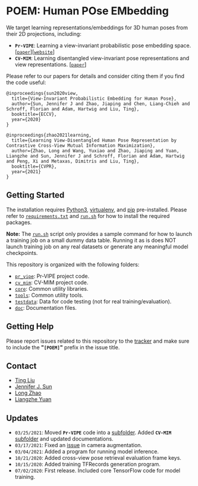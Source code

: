 # **POEM**: Human **PO**se **EM**bedding

We target learning representations/embeddings for 3D human poses from their 2D projections, including:

* **`Pr-VIPE`**: Learning a view-invariant probabilistic pose embedding space. [[`paper`](https://arxiv.org/abs/1912.01001)][[`website`](https://sites.google.com/corp/view/pr-vipe/home)]
* **`CV-MIM`**: Learning disentangled view-invariant pose representations and view representations. [[`paper`](https://arxiv.org/abs/2012.01405)]

Please refer to our papers for details and consider citing them if you find the
code useful:

```
@inproceedings{sun2020view,
  title={View-Invariant Probabilistic Embedding for Human Pose},
  author={Sun, Jennifer J and Zhao, Jiaping and Chen, Liang-Chieh and Schroff, Florian and Adam, Hartwig and Liu, Ting},
  booktitle={ECCV},
  year={2020}
}

@inproceedings{zhao2021learning,
  title={Learning View-Disentangled Human Pose Representation by Contrastive Cross-View Mutual Information Maximization},
  author={Zhao, Long and Wang, Yuxiao and Zhao, Jiaping and Yuan, Liangzhe and Sun, Jennifer J and Schroff, Florian and Adam, Hartwig and Peng, Xi and Metaxas, Dimitris and Liu, Ting},
  booktitle={CVPR},
  year={2021}
}
```

## Getting Started
The installation requires [Python3](https://www.python.org/), [virtualenv](https://virtualenv.pypa.io/), and [pip](https://pip.pypa.io/) pre-installed.
Please refer to [`requirements.txt`](https://github.com/google-research/google-research/blob/master/poem/requirements.txt) and
[`run.sh`](https://github.com/google-research/google-research/blob/master/poem/run.sh)
for how to install the required packages.

**Note:** The [`run.sh`](https://github.com/google-research/google-research/blob/master/poem/run.sh) script only provides a sample
command for how to launch a training job on a small dummy data table. Running it
as is does NOT launch training job on any real datasets or generate any
meaningful model checkpoints.

This repository is organized with the following folders:

* [`pr_vipe`](https://github.com/google-research/google-research/tree/master/poem/pr_vipe): Pr-VIPE project code.
* [`cv_mim`](https://github.com/google-research/google-research/tree/master/poem/cv_mim): CV-MIM project code.
* [`core`](https://github.com/google-research/google-research/tree/master/poem/core): Common utility libraries.
* [`tools`](https://github.com/google-research/google-research/tree/master/poem/tools): Common utility tools.
* [`testdata`](https://github.com/google-research/google-research/tree/master/poem/testdata): Data for code testing (not for real training/evaluation).
* [`doc`](https://github.com/google-research/google-research/tree/master/poem/doc): Documentation files.

## Getting Help
Please report issues related to this repository to the [tracker](https://github.com/google-research/google-research/issues) and make sure to
include the **"`[POEM]`"** prefix in the issue title.

## Contact
- [Ting Liu](https://github.com/tingliu)
- [Jennifer J. Sun](https://github.com/jenjsun)
- [Long Zhao](https://github.com/garyzhao)
- [Liangzhe Yuan](https://github.com/yuanliangzhe)

## Updates
- `03/25/2021`: Moved **`Pr-VIPE`** code into a [subfolder](https://github.com/google-research/google-research/tree/master/poem/pr_vipe). Added **`CV-MIM`** [subfolder](https://github.com/google-research/google-research/tree/master/poem/cv_mim) and updated documentations.
- `03/17/2021`: Fixed an [issue](https://github.com/google-research/google-research/issues/636) in camera augmentation.
- `03/04/2021`: Added a program for running model inference.
- `10/21/2020`: Added cross-view pose retrieval evaluation frame keys.
- `10/15/2020`: Added training TFRecords generation program.
- `07/02/2020`: First release. Included core TensorFlow code for model training.
